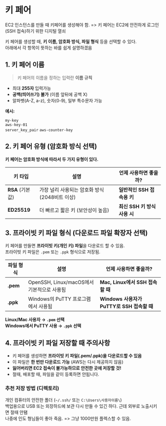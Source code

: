 # 키 페어

EC2 인스턴스를 만들 때 키페어를 생성해야 함.
=> 키 페어는 EC2에 안전하게 로그인(SSH 접속)하기 위한 디지털 열쇠  

키 페어를 생성할 때, **키 이름, 암호화 방식, 파일 형식** 등을 선택할 수 있다.  
아래에서 각 항목이 뜻하는 바를 쉽게 설명하겠음

## 1. 키 페어 이름

> 키 페어의 이름을 정하는 입력란
> **이름 규칙**

- 최대 **255자** 입력가능
- **공백(띄어쓰기) 불가** (이름 앞뒤에 공백 X)
- 알파벳(A-Z, a-z), 숫자(0-9), 일부 특수문자 가능

**예시:**  

`my-key`  
`aws-key-01`  
`server_key_pair`
`aws-counter-key`

## 2. 키 페어 유형 (암호화 방식 선택)

**키 페어는 암호화 방식에 따라서 두 가지 유형이 있다.**

| 키 타입           | 설명                                           | 언제 사용하면 좋을까?        |
| ---------------- | ---------------------------------------------- | ---------------------------- |
| **RSA** (기본값)  | 가장 널리 사용되는 암호화 방식 (2048비트 이상)    | **일반적인 SSH 접속용 키**   |
| **ED25519**      | 더 빠르고 짧은 키 (보안성이 높음)                 | **최신 SSH 키 방식 사용 시** |


## 3. 프라이빗 키 파일 형식 (다운로드 파일 확장자 선택)

키 페어를 만들면 **프라이빗 키(개인 키) 파일**을 다운로드 할 수 있음.  
프라이빗 키 파일은 `.pem` 또는 `.ppk` 형식으로 저장됨.

| 파일 형식 | 설명                                       | 언제 사용하면 좋을까?                      |
| --------- | ------------------------------------------ | ------------------------------------------ |
| **.pem**  | OpenSSH, Linux/macOS에서 기본적으로 사용됨 | **Mac, Linux에서 SSH 접속할 때**           |
| **.ppk**  | Windows의 PuTTY 프로그램에서 사용됨        | **Windows 사용자가 PuTTY로 SSH 접속할 때** |

**Linux/Mac 사용자 → `.pem` 선택**  
**Windows에서 PuTTY 사용 → `.ppk` 선택**

## 4. 프라이빗 키 파일 저장할 때 주의사항

- 키 페어를 생성하면 **프라이빗 키 파일(.pem/.ppk)을 다운로드할 수 있음**
- 이 파일은 **한 번만 다운로드 가능** (AWS는 다시 제공하지 않음)
- **잃어버리면 EC2 접속이 불가능하므로 안전한 곳에 저장할 것!**
- 절때, 배포할 때, 파일을 같이 등록하면 안됩니다.

### 추천 저장 방법 (디렉토리)

개인 컴퓨터의 안전한 폴더 (`~/.ssh/` 또는 `C:\Users\사용자이름\`)  
백업용으로 USB 또는 외장하드에 보관
다시 만들 수 있긴 하다. 근데 외부로 노출시키면 절때 안됌  
나중에 인도 형님들이 좋아 죽음. => 그냥 1000만원 플렉스할 수 있음.